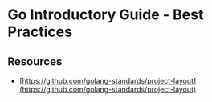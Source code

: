# Go Introductory Guide - Best Practices

## Resources

- [https://github.com/golang-standards/project-layout](https://github.com/golang-standards/project-layout)
